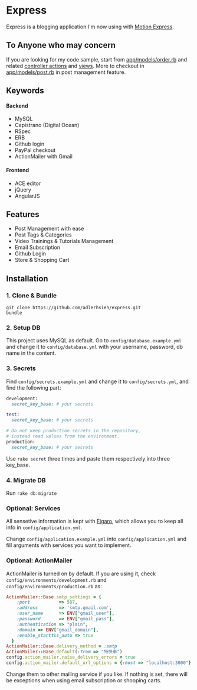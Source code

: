 # Express

Express is a blogging application I'm now using with [Motion Express](http://motion-express.com/).

## To Anyone who may concern

If you are looking for my code sample, start from [app/models/order.rb](https://github.com/adlerhsieh/express/blob/master/app/models/store/order.rb) and related [controller actions](https://github.com/adlerhsieh/express/blob/master/app/controllers/store/orders_controller.rb) and [views](https://github.com/adlerhsieh/express/blob/master/app/views/store/orders/index.html.erb). More to checkout in [app/models/post.rb](https://github.com/adlerhsieh/express/blob/master/app/models/post.rb) in post management feature.

## Keywords

#### Backend

- MySQL
- Capistrano (Digital Ocean)
- RSpec
- ERB
- Github login
- PayPal checkout
- ActionMailer with Gmail

#### Frontend

- ACE editor
- jQuery
- AngularJS

## Features

- Post Management with ease
- Post Tags & Categories
- Video Trainings & Tutorials Management
- Email Subscription
- Github Login
- Store & Shopping Cart

## Installation

### 1. Clone & Bundle

```
git clone https://github.com/adlerhsieh/express.git
bundle
```

### 2. Setup DB

This project uses MySQL as default. Go to `config/database.example.yml` and change it to `config/database.yml` with your username, password, db name in the content.

### 3. Secrets

Find `config/secrets.example.yml` and change it to `config/secrets.yml`, and find the following part:

```ruby
development:
  secret_key_base: # your secrets

test:
  secret_key_base: # your secrets

# Do not keep production secrets in the repository,
# instead read values from the environment.
production:
  secret_key_base: # your secrets
```

Use `rake secret` three times and paste them respectively into three key_base.

### 4. Migrate DB

Run `rake db:migrate`

### Optional: Services

All sensetive information is kept with [Figaro](https://github.com/laserlemon/figaro), which allows you to keep all info in `config/application.yml`. 

Change `config/application.example.yml` into `config/application.yml` and fill arguments with services you want to implement.

### Optional: ActionMailer

ActionMailer is turned on by default. If you are using it, check `config/environments/development.rb` and `config/environments/production.rb` as:

```ruby
ActionMailer::Base.smtp_settings = {
    :port           => 587,
    :address        => 'smtp.gmail.com',
    :user_name      => ENV["gmail_user"],
    :password       => ENV["gmail_pass"],
    :authentication => "plain",
    :domain => ENV["gmail_domain"],
    :enable_starttls_auto => true
  }
ActionMailer::Base.delivery_method = :smtp
ActionMailer::Base.default(:from => "特快車")
config.action_mailer.raise_delivery_errors = true
config.action_mailer.default_url_options = {:host => "localhost:3000"}
```

Change them to other mailing service if you like. If nothing is set, there will be exceptions when using email subscription or shooping carts.



